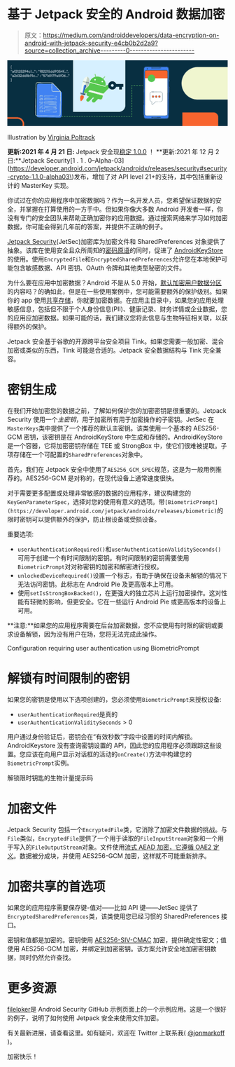 # 基于 Jetpack 安全的 Android 数据加密

> 原文：<https://medium.com/androiddevelopers/data-encryption-on-android-with-jetpack-security-e4cb0b2d2a9?source=collection_archive---------0----------------------->

![](img/6aa0e62bc10980f69aaf4032835b5196.png)

Illustration by [Virginia Poltrack](https://twitter.com/VPoltrack)

**更新:2021 年 4 月 21 日:** Jetpack 安全现[稳定 1.0.0](https://developer.android.com/jetpack/androidx/releases/security#1.0.0) ！
**更新:2021 年 12 月 2 日:**Jetpack Security[1 . 1 . 0–Alpha-03](https://developer.android.com/jetpack/androidx/releases/security#security-crypto-1.1.0-alpha03\)发布，增加了对 API level 21+的支持，其中包括重新设计的 MasterKey 实现。

你试过在你的应用程序中加密数据吗？作为一名开发人员，您希望保证数据的安全，并掌握在打算使用的一方手中。但如果你像大多数 Android 开发者一样，你没有专门的安全团队来帮助正确加密你的应用数据。通过搜索网络来学习如何加密数据，你可能会得到几年前的答案，并提供不正确的例子。

[Jetpack Security](https://developer.android.com/topic/security/data.md)(JetSec)加密库为加密文件和 SharedPreferences 对象提供了抽象。该库在使用安全且众所周知的[密码原语](https://github.com/google/tink/blob/master/docs/PRIMITIVES.md)的同时，促进了 [AndroidKeyStore](https://developer.android.com/training/articles/keystore) 的使用。使用`EncryptedFile`和`EncryptedSharedPreferences`允许您在本地保护可能包含敏感数据、API 密钥、OAuth 令牌和其他类型秘密的文件。

为什么要在应用中加密数据？Android 不是从 5.0 开始，[默认加密用户数据分区](https://source.android.com/security/encryption)的内容吗？的确如此，但是在一些使用案例中，您可能需要额外的保护级别。如果你的 app 使用[共享存储](https://developer.android.com/training/data-storage/shared)，你就要加密数据。在应用主目录中，如果您的应用处理敏感信息，包括但不限于个人身份信息(PII)、健康记录、财务详情或企业数据，您的应用应加密数据。如果可能的话，我们建议您将此信息与生物特征相关联，以获得额外的保护。

Jetpack 安全基于谷歌的开源跨平台安全项目 Tink。如果您需要一般加密、混合加密或类似的东西，Tink 可能是合适的。Jetpack 安全数据结构与 Tink 完全兼容。

# 密钥生成

在我们开始加密您的数据之前，了解如何保护您的加密密钥是很重要的。Jetpack Security 使用一个*主密钥*，用于加密所有用于加密操作的子密钥。JetSec 在`MasterKeys`类中提供了一个推荐的默认主密钥。该类使用一个基本的 AES256-GCM 密钥，该密钥是在 AndroidKeyStore 中生成和存储的。AndroidKeyStore 是一个容器，它将加密密钥存储在 TEE 或 StrongBox 中，使它们很难被提取。子项存储在一个可配置的`SharedPreferences`对象中。

首先，我们在 Jetpack 安全中使用了`AES256_GCM_SPEC`规范，这是为一般用例推荐的。AES256-GCM 是对称的，在现代设备上通常速度很快。

对于需要更多配置或处理非常敏感的数据的应用程序，建议构建您的`KeyGenParameterSpec`，选择对您的使用有意义的选项。带`[BiometricPrompt](https://developer.android.com/jetpack/androidx/releases/biometric)`的限时密钥可以提供额外的保护，防止根设备或受损设备。

重要选项:

*   `userAuthenticationRequired()`和`userAuthenticationValiditySeconds()` 可用于创建一个有时间限制的密钥。有时间限制的密钥需要使用`BiometricPrompt`对对称密钥的加密和解密进行授权。
*   `unlockedDeviceRequired()`设置一个标志，有助于确保在设备未解锁的情况下无法访问密钥。此标志在 Android Pie 及更高版本上可用。
*   使用`setIsStrongBoxBacked()`，在更强大的独立芯片上运行加密操作。这对性能有轻微的影响，但更安全。它在一些运行 Android Pie 或更高版本的设备上可用。

**注意:**如果您的应用程序需要在后台加密数据，您不应使用有时限的密钥或要求设备解锁，因为没有用户在场，您将无法完成此操作。

Configuration requiring user authentication using BiometricPrompt

# 解锁有时间限制的密钥

如果您的密钥是使用以下选项创建的，您必须使用`BiometricPrompt`来授权设备:

*   `userAuthenticationRequired`是真的
*   `userAuthenticationValiditySeconds` > 0

用户通过身份验证后，密钥会在“有效秒数”字段中设置的时间内解锁。AndroidKeystore 没有查询密钥设置的 API，因此您的应用程序必须跟踪这些设置。您应该在向用户显示对话框的活动的`onCreate()`方法中构建您的`BiometricPrompt`实例。

解锁限时钥匙的生物计量提示码

# 加密文件

Jetpack Security 包括一个`EncryptedFile`类，它消除了加密文件数据的挑战。与`File`类似，`EncryptedFile`提供了一个用于读取的`FileInputStream`对象和一个用于写入的`FileOutputStream`对象。文件使用[流式 AEAD 加密，它遵循 OAE2 定义](https://github.com/google/tink/blob/master/docs/PRIMITIVES.md#streaming-authenticated-encryption-with-associated-data)。数据被分成块，并使用 AES256-GCM 加密，这样就不可能重新排序。

# 加密共享的首选项

如果您的应用程序需要保存键-值对——比如 API 键——JetSec 提供了`EncryptedSharedPreferences`类，该类使用您已经习惯的 SharedPreferences 接口。

密钥和值都是加密的。密钥使用 [AES256-SIV-CMAC](https://tools.ietf.org/html/rfc5297) 加密，提供确定性密文；值使用 AES256-GCM 加密，并绑定到加密密钥。该方案允许安全地加密密钥数据，同时仍然允许查找。

# 更多资源

[fileloker](https://github.com/android/security-samples/tree/master/FileLocker)是 Android Security GitHub 示例页面上的一个示例应用。这是一个很好的例子，说明了如何使用 Jetpack 安全来使用文件加密。

有关最新进展，请查看这里。如有疑问，欢迎在 Twitter 上联系我( [@jonmarkoff](https://twitter.com/jonmarkoff) )。

加密快乐！